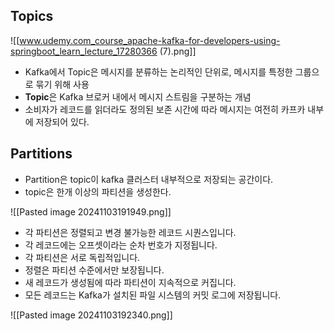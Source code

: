 ## Topics

![[www.udemy.com_course_apache-kafka-for-developers-using-springboot_learn_lecture_17280366 (7).png]]

- Kafka에서 Topic은 메시지를 분류하는 논리적인 단위로, 메시지를 특정한 그룹으로 묶기 위해 사용
- **Topic**은 Kafka 브로커 내에서 메시지 스트림을 구분하는 개념
- 소비자가 레코드를 읽더라도 정의된 보존 시간에 따라 메시지는 여전히 카프카 내부에 저장되어 있다.

## Partitions

- Partition은 topic이 kafka 클러스터 내부적으로 저장되는 공간이다.
- topic은 한개 이상의 파티션을 생성한다.

![[Pasted image 20241103191949.png]]

- 각 파티션은 정렬되고 변경 불가능한 레코드 시퀀스입니다.
- 각 레코드에는 오프셋이라는 순차 번호가 지정됩니다.
- 각 파티션은 서로 독립적입니다.
- 정렬은 파티션 수준에서만 보장됩니다.
- 새 레코드가 생성됨에 따라 파티션이 지속적으로 커집니다.
- 모든 레코드는 Kafka가 설치된 파일 시스템의 커밋 로그에 저장됩니다.


![[Pasted image 20241103192340.png]]

